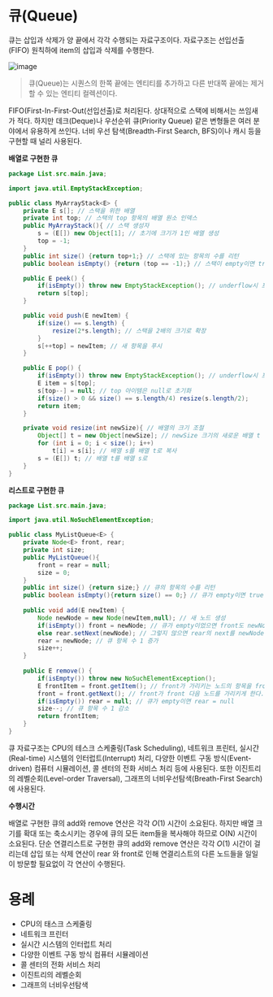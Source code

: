 # 큐(Queue)

큐는 삽입과 삭제가 양 끝에서 각각 수행되는 자료구조이다. 자료구조는 선입선출(FIFO) 원칙하에 item의 삽입과 삭제를 수행한다.

![image](https://user-images.githubusercontent.com/66561524/210160785-2117161f-3b6b-44c1-9d58-6a625c3f77e1.png)

> 큐(Queue)는 시퀀스의 한쪽 끝에는 엔티티를 추가하고 다른 반대쪽 끝에는 제거할 수 있는 엔티티 컬렉션이다.
> 

FIFO(First-In-First-Out(선입선출)로 처리된다. 상대적으로 스택에 비해서는 쓰임새가 적다. 하지만 데크(Deque)나 우선순위 큐(Priority Queue) 같은 변형들은 여러 분야에서 유용하게 쓰인다. 너비 우선 탐색(Breadth-First Search, BFS)이나 캐시 등을 구현할 때 널리 사용된다.

**배열로 구현한 큐**

```java
package List.src.main.java;

import java.util.EmptyStackException;

public class MyArrayStack<E> {
    private E s[]; // 스택을 위한 배열
    private int top; // 스택의 top 항목의 배열 원소 인덱스
    public MyArrayStack(){ // 스택 생성자
        s = (E[]) new Object[1]; // 초기에 크기가 1인 배열 생성
        top = -1;
    }
    public int size() {return top+1;} // 스택에 있는 항목의 수를 리턴
    public boolean isEmpty() {return (top == -1);} // 스택이 empty이면 true를 리턴

    public E peek() {
        if(isEmpty()) throw new EmptyStackException(); // underflow시 프로그램 정지
        return s[top];
    }

    public void push(E newItem) {
        if(size() == s.length) {
            resize(2*s.length); // 스택을 2배의 크기로 확장
        }
        s[++top] = newItem; // 새 항목을 푸시
    }

    public E pop() {
        if(isEmpty()) throw new EmptyStackException(); // underflow시 프로그램 정지
        E item = s[top];
        s[top--] = null; // top 아이템은 null로 초기화
        if(size() > 0 && size() == s.length/4) resize(s.length/2);
        return item;
    }

    private void resize(int newSize){ // 배열의 크기 조절
        Object[] t = new Object[newSize]; // newSize 크기의 새로운 배열 t 생성
        for (int i = 0; i < size(); i++)
            t[i] = s[i]; // 배열 s를 배열 t로 복사
        s = (E[]) t; // 배열 t를 배열 s로
    }
}
```

**리스트로 구현한 큐**

```java
package List.src.main.java;

import java.util.NoSuchElementException;

public class MyListQueue<E> {
    private Node<E> front, rear;
    private int size;
    public MyListQueue(){
        front = rear = null;
        size = 0;
    }
    public int size() {return size;} // 큐의 항목의 수를 리턴
    public boolean isEmpty(){return size() == 0;} // 큐가 empty이면 true 리턴
    
    public void add(E newItem) {
        Node newNode = new Node(newItem,null); // 새 노드 생성
        if(isEmpty()) front = newNode; // 큐가 empty이었으면 front도 newNode를 가리키게 한다.
        else rear.setNext(newNode); // 그렇지 않으면 rear의 next를 newNode를 가리키게 한다.
        rear = newNode; // 큐 항목 수 1 증가
        size++;
    }
    
    public E remove() {
        if(isEmpty()) throw new NoSuchElementException();
        E frontItem = front.getItem(); // front가 가리키는 노드의 항목을 frontItem에 저장
        front = front.getNext(); // front가 front 다음 노드를 가리키게 한다.
        if(isEmpty()) rear = null; // 큐가 empty이면 rear = null
        size--; // 큐 항목 수 1 감소
        return frontItem;
    }
}
```

큐 자료구조는 CPU의 테스크 스케줄링(Task Scheduling), 네트워크 프린터, 실시간(Real-time) 시스템의 인터럽트(Interrupt) 처리, 다양한 이벤트 구동 방식(Event-driven) 컴퓨터 시뮬레이션, 콜 센터의 전화 서비스 처리 등에 사용된다. 또한 이진트리의 레벨순회(Level-order Traversal), 그래프의 너비우선탐색(Breath-First Search)에 사용된다.

**수행시간**

배열로 구현한 큐의 add와 remove 연산은 각각 $O(1)$ 시간이 소요된다. 하지만 배열 크기를 확대 또는 축소시키는 경우에 큐의 모든 item들을 복사해야 하므로 O(N) 시간이 소요된다. 단순 연결리스트로 구현한 큐의 add와 remove 연산은 각각 $O(1)$ 시간이 걸리는데 삽입 또는 삭제 연산이 rear 와 front로 인해 연결리스트의 다른 노드들을 일일이 방문할 필요없이 각 연산이 수행된다.

# 용례

- CPU의 태스크 스케줄링
- 네트워크 프린터
- 실시간 시스템의 인터럽트 처리
- 다양한 이벤트 구동 방식 컴퓨터 시뮬레이션
- 콜 센터의 전화 서비스 처리
- 이진트리의 레벨순회
- 그래프의 너비우선탐색
